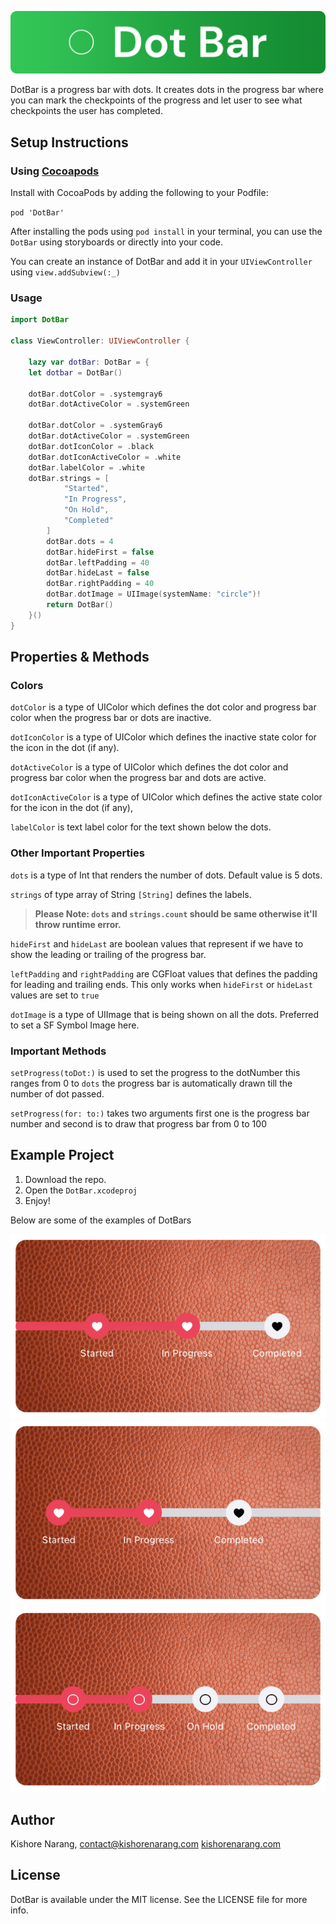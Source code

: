 ![DotBar Header](https://raw.githubusercontent.com/narangkishore98/DotBar/main/DotBar/DotBar.docc/header.png "DotBar Header")

DotBar is a progress bar with dots. It creates dots in the progress bar where you can mark the checkpoints of the progress and let user to see what checkpoints the user has completed. 

## Setup Instructions
### Using [Cocoapods](http://cocoapods.org "Cocoapods")

Install with CocoaPods by adding the following to your Podfile:

`pod 'DotBar'`

After installing the pods using `pod install` in your terminal, you can use the `DotBar` using storyboards or directly into your code.

You can create an instance of DotBar and add it in your `UIViewController` using `view.addSubview(:_)`
### Usage
```swift
import DotBar

class ViewController: UIViewController { 

	lazy var dotBar: DotBar = {
	let dotbar = DotBar()
		
	dotBar.dotColor = .systemgray6
	dotBar.dotActiveColor = .systemGreen
		
	dotBar.dotColor = .systemGray6
	dotBar.dotActiveColor = .systemGreen
	dotBar.dotIconColor = .black
	dotBar.dotIconActiveColor = .white
	dotBar.labelColor = .white
	dotBar.strings = [
            "Started",
            "In Progress",
            "On Hold",
            "Completed"
        ]
        dotBar.dots = 4
        dotBar.hideFirst = false
        dotBar.leftPadding = 40
        dotBar.hideLast = false
        dotBar.rightPadding = 40
        dotBar.dotImage = UIImage(systemName: "circle")!
		return DotBar()
	}()
}
```
## Properties & Methods
### Colors
`dotColor` is a type of UIColor which defines the dot color and progress bar color when the progress bar or dots are inactive. 

`dotIconColor` is a type of UIColor which defines the inactive state color for the icon in the dot (if any).

`dotActiveColor` is a type of UIColor which defines the dot color and progress bar color when the progress bar and dots are active. 

`dotIconActiveColor` is a type of UIColor which defines the active state color for the icon in the dot (if any),

`labelColor` is text label color for the text shown below the dots.

### Other Important Properties
`dots` is a type of Int that renders the number of dots. Default value is 5 dots. 

`strings` of type array of String `[String]` defines the labels. 
>  **Please Note: `dots` and `strings.count` should be same otherwise it'll throw runtime error.**

`hideFirst` and `hideLast` are boolean values that represent if we have to show the leading or trailing of the progress bar.

`leftPadding` and `rightPadding` are CGFloat values that defines the padding for leading and trailing ends. This only works when `hideFirst` or `hideLast` values are set to `true`

`dotImage` is a type of UIImage that is being shown on all the dots. Preferred to set a SF Symbol Image here. 

### Important Methods

`setProgress(toDot:)` is used to set the progress to the dotNumber this ranges from 0 to `dots` the progress bar is automatically drawn till the number of dot passed. 

`setProgress(for: to:)` takes two arguments first one is the progress bar number and second is to draw that progress bar from 0 to 100

## Example Project

1. Download the repo.
2. Open the `DotBar.xcodeproj`
3. Enjoy!

Below are some of the examples of DotBars

![Sample 1](https://raw.githubusercontent.com/narangkishore98/DotBar/a1003eb70b623d29739c2ff0382b9a3a280cdc74/DotBar/DotBar.docc/sample-shot-1.png "Sample 1")
![Sample 2](https://raw.githubusercontent.com/narangkishore98/DotBar/a1003eb70b623d29739c2ff0382b9a3a280cdc74/DotBar/DotBar.docc/sample-shot-2.png "Sample 2")
![Sample 3](https://raw.githubusercontent.com/narangkishore98/DotBar/a1003eb70b623d29739c2ff0382b9a3a280cdc74/DotBar/DotBar.docc/sample-shot-4.png "Sample 3")
## Author
Kishore Narang, contact@kishorenarang.com
[kishorenarang.com](http://kishorenarang.com "kishorenarang.com")

## License 
DotBar is available under the MIT license. See the LICENSE file for more info. 
